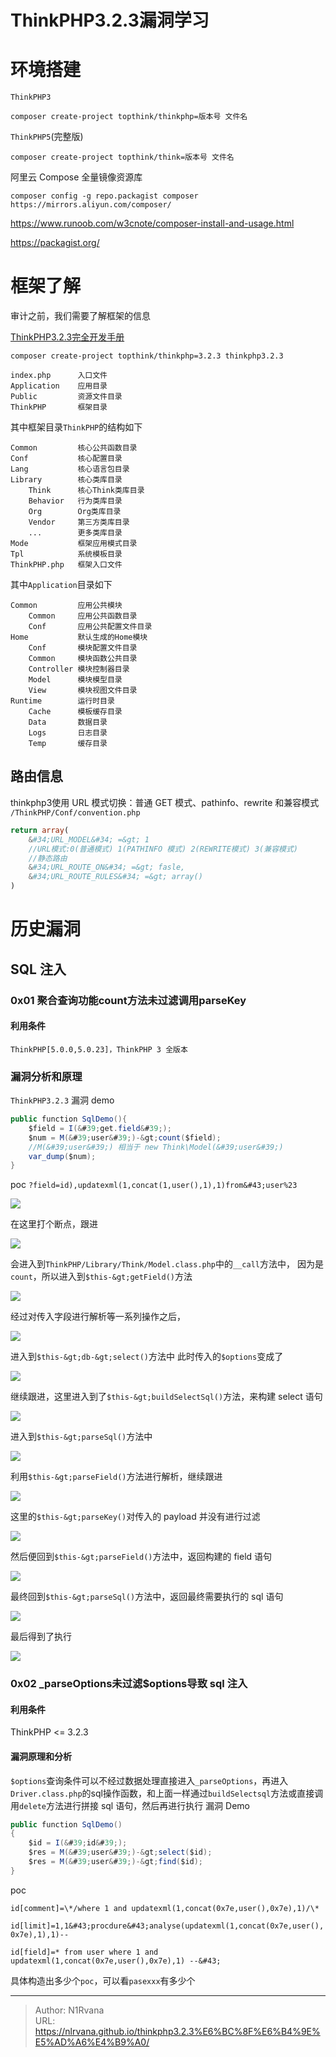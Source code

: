# ThinkPHP3.2.3漏洞学习


# 环境搭建
`ThinkPHP3`

`composer create-project topthink/thinkphp=版本号 文件名`

`ThinkPHP5`(完整版)

`composer create-project topthink/think=版本号 文件名`

阿里云 Compose 全量镜像资源库

`composer config -g repo.packagist composer https://mirrors.aliyun.com/composer/`

https://www.runoob.com/w3cnote/composer-install-and-usage.html

https://packagist.org/
# 框架了解
审计之前，我们需要了解框架的信息

[ThinkPHP3.2.3完全开发手册](https://www.kancloud.cn/manual/thinkphp/1678)

`composer create-project topthink/thinkphp=3.2.3 thinkphp3.2.3`
```
index.php      入口文件
Application    应用目录
Public         资源文件目录
ThinkPHP       框架目录
```
其中框架目录`ThinkPHP`的结构如下
```
Common         核心公共函数目录
Conf           核心配置目录
Lang           核心语言包目录
Library        核心类库目录
    Think      核心Think类库目录
    Behavior   行为类库目录
    Org        Org类库目录
    Vendor     第三方类库目录
	...        更多类库目录
Mode           框架应用模式目录
Tpl            系统模板目录
ThinkPHP.php   框架入口文件
```
其中`Application`目录如下
```
Common         应用公共模块
    Common     应用公共函数目录
    Conf       应用公共配置文件目录
Home           默认生成的Home模块
    Conf       模块配置文件目录
    Common     模块函数公共目录
    Controller 模块控制器目录
    Model      模块模型目录
    View       模块视图文件目录
Runtime        运行时目录
    Cache      模板缓存目录
    Data       数据目录
    Logs       日志目录
    Temp       缓存目录
```
## 路由信息
thinkphp3使用 URL 模式切换：普通 GET 模式、pathinfo、rewrite 和兼容模式
`/ThinkPHP/Conf/convention.php`
```php
return array(
	&#34;URL_MODEL&#34; =&gt; 1
	//URL模式:0(普通模式) 1(PATHINFO 模式) 2(REWRITE模式) 3(兼容模式)
	//静态路由
	&#34;URL_ROUTE_ON&#34; =&gt; fasle,
	&#34;URL_ROUTE_RULES&#34; =&gt; array()
)
```
# 历史漏洞
## SQL 注入
### 0x01 聚合查询功能count方法未过滤调用parseKey
#### 利用条件
`ThinkPHP[5.0.0,5.0.23]，ThinkPHP 3 全版本`
### 漏洞分析和原理
`ThinkPHP3.2.3`
漏洞 demo
```java
public function SqlDemo(){
	$field = I(&#39;get.field&#39;);
	$num = M(&#39;user&#39;)-&gt;count($field);
	//M(&#39;user&#39;) 相当于 new Think\Model(&#39;user&#39;)
	var_dump($num);
}
```
poc
`?field=id),updatexml(1,concat(1,user(),1),1)from&#43;user%23`

![](https://picture-1304797147.cos.ap-nanjing.myqcloud.com/picture/202401131922219.png)

在这里打个断点，跟进

![](https://picture-1304797147.cos.ap-nanjing.myqcloud.com/picture/202401131922041.png)

会进入到`ThinkPHP/Library/Think/Model.class.php`中的`__call`方法中，
因为是`count`，所以进入到`$this-&gt;getField()`方法

![](https://picture-1304797147.cos.ap-nanjing.myqcloud.com/picture/202401131928555.png)

经过对传入字段进行解析等一系列操作之后，

![](https://picture-1304797147.cos.ap-nanjing.myqcloud.com/picture/202401131931608.png)

进入到`$this-&gt;db-&gt;select()`方法中
此时传入的`$options`变成了

![](https://picture-1304797147.cos.ap-nanjing.myqcloud.com/picture/202401131932383.png)

继续跟进，这里进入到了`$this-&gt;buildSelectSql()`方法，来构建 select 语句

![](https://picture-1304797147.cos.ap-nanjing.myqcloud.com/picture/202401131934433.png)

进入到`$this-&gt;parseSql()`方法中

![](https://picture-1304797147.cos.ap-nanjing.myqcloud.com/picture/202401131934837.png)

利用`$this-&gt;parseField()`方法进行解析，继续跟进

![](https://picture-1304797147.cos.ap-nanjing.myqcloud.com/picture/202401131938968.png)

这里的`$this-&gt;parseKey()`对传入的 payload 并没有进行过滤

![](https://picture-1304797147.cos.ap-nanjing.myqcloud.com/picture/202401131939109.png)

然后便回到`$this-&gt;parseField()`方法中，返回构建的 field 语句

![](https://picture-1304797147.cos.ap-nanjing.myqcloud.com/picture/202401131941304.png)

 最终回到`$this-&gt;parseSql()`方法中，返回最终需要执行的 sql 语句
 
![](https://picture-1304797147.cos.ap-nanjing.myqcloud.com/picture/202401131942656.png)

最后得到了执行

![](https://picture-1304797147.cos.ap-nanjing.myqcloud.com/picture/202401131943511.png)


### 0x02 \_parseOptions未过滤$options导致 sql 注入
#### 利用条件
ThinkPHP &lt;= 3.2.3
#### 漏洞原理和分析
`$options`查询条件可以不经过数据处理直接进入`_parseOptions`，再进入`Driver.class.php`的sql操作函数，和上面一样通过`buildSelectsql`方法或直接调用`delete`方法进行拼接 sql 语句，然后再进行执行
漏洞 Demo
```java
public function SqlDemo()
{
    $id = I(&#39;id&#39;);
    $res = M(&#39;user&#39;)-&gt;select($id);
    $res = M(&#39;user&#39;)-&gt;find($id);
}
```
poc

`id[comment]=\*/where 1 and updatexml(1,concat(0x7e,user(),0x7e),1)/\*`

`id[limit]=1,1&#43;procdure&#43;analyse(updatexml(1,concat(0x7e,user(),0x7e),1),1)--`

`id[field]=* from user where 1 and updatexml(1,concat(0x7e,user(),0x7e),1) --&#43;`

具体构造出多少个`poc`，可以看`pasexxx`有多少个



---

> Author: N1Rvana  
> URL: https://nlrvana.github.io/thinkphp3.2.3%E6%BC%8F%E6%B4%9E%E5%AD%A6%E4%B9%A0/  

